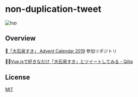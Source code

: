 # non-duplication-tweet

![top](https://user-images.githubusercontent.com/49052459/218252138-7cebb584-1b13-474d-8a1b-c27131e7fe53.png)

## Overview

📅[「大石泉すき」 Advent Calendar 2019](https://qiita.com/advent-calendar/2019/ohishi-izumi-suki)
参加リポジトリ

✍🏻[Vue.jsで好きなだけ「大石泉すき」とツイートしてみる - Qiita](https://qiita.com/m19e/items/7a7d52180c8b3e60af69)

## License

[MIT](https://github.com/m19e/non-duplication-tweet/blob/master/LICENSE)
